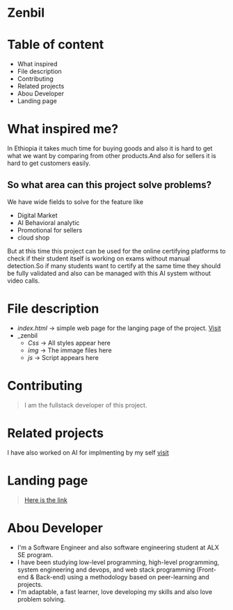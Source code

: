 #                              Zenbil

# Table of content
- What inspired 
- File description
- Contributing
- Related projects
- Abou Developer
- Landing page
# What inspired me?
In Ethiopia it takes much time for buying goods and also it is hard to get what we want by comparing from other products.And also for sellers it is hard to get customers easily.
## So what area can this project solve problems?
We have wide fields to solve for the feature like
- Digital Market
- AI Behavioral analytic
- Promotional for sellers
- cloud shop

But at this time this project can be used for the online certifying platforms to check if their student itself is working on exams without manual detection.So if many students want to certify at the same time they should be fully validated and also can be managed with this AI system without video calls.

# File description
- _index.html_ -> simple web page for the langing page of the project. [Visit](https://fanuelal.github.io/Blenx/)
- _zenbil
  - _Css_ -> All styles appear here
  - _img_ -> The immage files here
  - _js_ -> Script appears here



# Contributing

> I am the fullstack developer of this project.

# Related projects

I have also worked on  AI for implmenting by my self [visit](https://github.com/fanuelal/Blenx)

# Landing page
> [Here is the link](https://fanuelal.github.io/)
 
 # Abou Developer
 - I'm a Software Engineer and also software engineering student at ALX SE program.
 - I have been studying low-level programming, high-level programming, system engineering and devops, and web stack programming (Front-end & Back-end) using a methodology based on peer-learning and projects.
 - I'm  adaptable, a fast learner, love developing my skills and also love problem solving.
 
